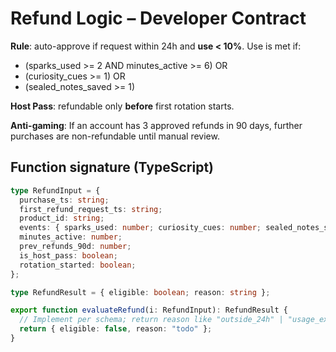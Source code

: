 # Refund Logic – Developer Contract

**Rule**: auto-approve if request within 24h and **use < 10%**. Use is met if:
- (sparks_used >= 2 AND minutes_active >= 6) OR
- (curiosity_cues >= 1) OR
- (sealed_notes_saved >= 1)

**Host Pass**: refundable only **before** first rotation starts.

**Anti-gaming**: If an account has 3 approved refunds in 90 days, further purchases are non-refundable until manual review.

## Function signature (TypeScript)

```ts
type RefundInput = {
  purchase_ts: string;
  first_refund_request_ts: string;
  product_id: string;
  events: { sparks_used: number; curiosity_cues: number; sealed_notes_saved: number; };
  minutes_active: number;
  prev_refunds_90d: number;
  is_host_pass: boolean;
  rotation_started: boolean;
};

type RefundResult = { eligible: boolean; reason: string };

export function evaluateRefund(i: RefundInput): RefundResult {
  // Implement per schema; return reason like "outside_24h" | "usage_exceeded" | "host_started" | "ok"
  return { eligible: false, reason: "todo" };
}
```
